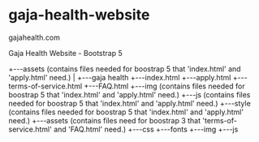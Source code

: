 # gaja-health-website
gajahealth.com

Gaja Health Website - Bootstrap 5

+---assets (contains files needed for boostrap 5 that 'index.html' and 'apply.html' need.)
|
+---gaja health
      +---index.html
      +---apply.html
      +---terms-of-service.html
      +---FAQ.html
      +---img     (contains files needed for boostrap 5 that 'index.html' and 'apply.html' need.)
      +---js      (contains files needed for boostrap 5 that 'index.html' and 'apply.html' need.)
      +---style   (contains files needed for boostrap 5 that 'index.html' and 'apply.html' need.)
      +---assets  (contains files need for boostrap 3 that 'terms-of-service.html' and 'FAQ.html' need.)
                   +---css
                   +---fonts
                   +---img
                   +---js

